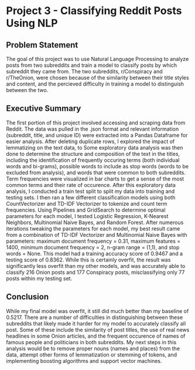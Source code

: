 # Project 3 - Classifying Reddit Posts Using NLP

## Problem Statement
The goal of this project was to use Natural Language Processing to analyze posts from two subreddits and train a model to classify posts by which subreddit they came from. The two subreddits, r/Conspiracy and r/TheOnion, were chosen because of the similarity between their title styles and content, and the percieved difficulty in training a model to distinguish between the two.

## Executive Summary
The first portion of this project involved accessing and scraping data from Reddit. The data was pulled in the .json format and relevant information (subreddit, title, and unique ID) were extracted into a Pandas Dataframe for easier analysis. After deleting duplicate rows, I explored the impact of lemmatizing on the text data, to Some exploratory data analysis was then done to determine the structure and composition of the text in the titles, including the identification of frequently occuring terms (both individual words and bi-grams), possible words to include as stop words (words to be excluded from analysis), and words that were common to both subreddits. Term frequencies were visualized in bar charts to get a sense of the most common terms and their rate of occurence.
After this exploratory data analysis, I conducted a train test split to split my data into training and testing sets. I then ran a few different classification models using both CountVectorizer and TD-IDF Vectorizer to tokenize and count term frequencies. Using Pipelines and GridSearch to determine optimal parameters for each model, I tested Logistic Regression, K-Nearest Neighbors, Multinomial Naive Bayes, and Random Forest. After numerous iterations tweaking the parameters for each model, my best result came from a combination of TD-IDF Vectorizer and Multinomial Naive Bayes with parameters: maximum document frequency = 0.31, maximum features = 1400, minimum document frequency = 2, n-gram range = (1,1), and stop words = None. This model had a training accuracy score of 0.9467 and a testing score of 0.8362. While this is certainly overfit, the result was significantly less overfit than my other models, and was accurately able to classify 216 Onion posts and 177 Conspiracy posts, misclassifying only 77 posts within my testing set.

## Conclusion
While my final model was overfit, it still did much better than my baseline of 0.5217. There are a number of difficulties in distinguishing between these subreddits that likely made it harder for my model to accurately classify all post. Some of these include the similarity of post titles, the use of real news headlines in some Onion articles, and the frequent occurence of names of famous people and politicians in both subreddits. My next steps in this analysis would be to remove proper nouns (names and places) from the data, attempt other forms of lemmatization or stemming of tokens, and implementing boosting algorithms and support vector machines.
